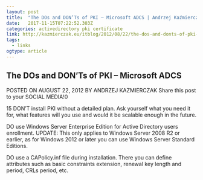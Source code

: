 ```yaml
---
layout: post 
title:  "The DOs and DON’Ts of PKI – Microsoft ADCS | Andrzej Kaźmierczak" 
date:   2017-11-15T07:22:52.303Z 
categories: activedirectory pki certificate 
link: http://kazmierczak.eu/itblog/2012/08/22/the-dos-and-donts-of-pki-microsoft-adcs/ 
tags:
  - links
ogtype: article 
---
```



## The DOs and DON’Ts of PKI – Microsoft ADCS

POSTED ON AUGUST 22, 2012 BY ANDRZEJ KAZMIERCZAK Share this post to your SOCIAL MEDIA!0

15
DON’T install PKI without a detailed plan. Ask yourself what you need it for, what features will you use and would it be scalable enough in the future.

DO use Windows Server Enterprise Edition for Active Directory users enrollment. UPDATE: This only applies to Windows Server 2008 R2 or earlier, as for Windows 2012 or later you can use Windows Server Standard Editions.

DO use a CAPolicy.inf file during installation. There you can define attributes such as basic constraints extension, renewal key length and period, CRLs period, etc.
